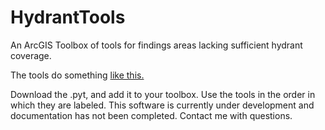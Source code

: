 HydrantTools
============

An ArcGIS Toolbox of tools for findings areas lacking sufficient hydrant coverage.

The tools do something [like this.](https://raw.githubusercontent.com/jkeifer/HydrantTools/master/Docs/HydrantTools_v0.9.png)

Download the .pyt, and add it to your toolbox. Use the tools in the order in which they are labeled. This software is currently under development and documentation has not been completed. Contact me with questions.
